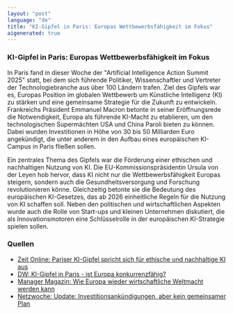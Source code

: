 ```yaml
---
layout: "post"
language: "de"
title: "KI-Gipfel in Paris: Europas Wettbewerbsfähigkeit im Fokus"
aigenerated: true
---
```


### KI-Gipfel in Paris: Europas Wettbewerbsfähigkeit im Fokus

In Paris fand in dieser Woche der "Artificial Intelligence Action Summit 2025" statt, bei dem sich führende Politiker, Wissenschaftler und Vertreter der Technologiebranche aus über 100 Ländern trafen. Ziel des Gipfels war es, Europas Position im globalen Wettbewerb um Künstliche Intelligenz (KI) zu stärken und eine gemeinsame Strategie für die Zukunft zu entwickeln. Frankreichs Präsident Emmanuel Macron betonte in seiner Eröffnungsrede die Notwendigkeit, Europa als führende KI-Macht zu etablieren, um den technologischen Supermächten USA und China Paroli bieten zu können. Dabei wurden Investitionen in Höhe von 30 bis 50 Milliarden Euro angekündigt, die unter anderem in den Aufbau eines europäischen KI-Campus in Paris fließen sollen.  

<!--more-->

Ein zentrales Thema des Gipfels war die Förderung einer ethischen und nachhaltigen Nutzung von KI. Die EU-Kommissionspräsidentin Ursula von der Leyen hob hervor, dass KI nicht nur die Wettbewerbsfähigkeit Europas steigern, sondern auch die Gesundheitsversorgung und Forschung revolutionieren könne. Gleichzeitig betonte sie die Bedeutung des europäischen KI-Gesetzes, das ab 2026 einheitliche Regeln für die Nutzung von KI schaffen soll. Neben den politischen und wirtschaftlichen Aspekten wurde auch die Rolle von Start-ups und kleinen Unternehmen diskutiert, die als Innovationsmotoren eine Schlüsselrolle in der europäischen KI-Strategie spielen sollen.  

### Quellen
- [Zeit Online: Pariser KI-Gipfel spricht sich für ethische und nachhaltige KI aus](https://www.zeit.de/digital/2025-02/paris-kuenstliche-intelligenz-abschlusserklaerung-ethisch)  
- [DW: KI-Gipfel in Paris - ist Europa konkurrenzfähig?](https://www.dw.com/de/ki-gipfel-in-paris-ist-europa-konkurrenzf%C3%A4hig/a-71539290)  
- [Manager Magazin: Wie Europa wieder wirtschaftliche Weltmacht werden kann](https://www.manager-magazin.de/politik/kuenstliche-intelligenz-wie-europa-wieder-wirtschaftliche-weltmacht-werden-kann-a-7de58450-75fc-42b5-b9ea-8b7e5059dcf1)  
- [Netzwoche: Update: Investitionsankündigungen, aber kein gemeinsamer Plan](https://www.netzwoche.ch/news/2025-02-10/ki-welt-blickt-nach-paris)
